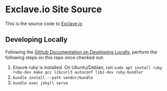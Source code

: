 Exclave.io Site Source
===================

This is the source code to [Exclave.io](https://exclave.io)

Developing Locally
------------------

Following the [Github Documentation on Developing Locally](https://help.github.com/articles/setting-up-your-github-pages-site-locally-with-jekyll/), perform the following steps on this repo once checked out:

1. Ensure ruby is installed.  On Ubuntu/Debian, run `sudo apt install ruby ruby-dev make gcc libcurl3 autoconf libz-dev ruby-bundler`
1. `bundle install --path vendor/bundle`
1. `bundle exec jekyll serve`

